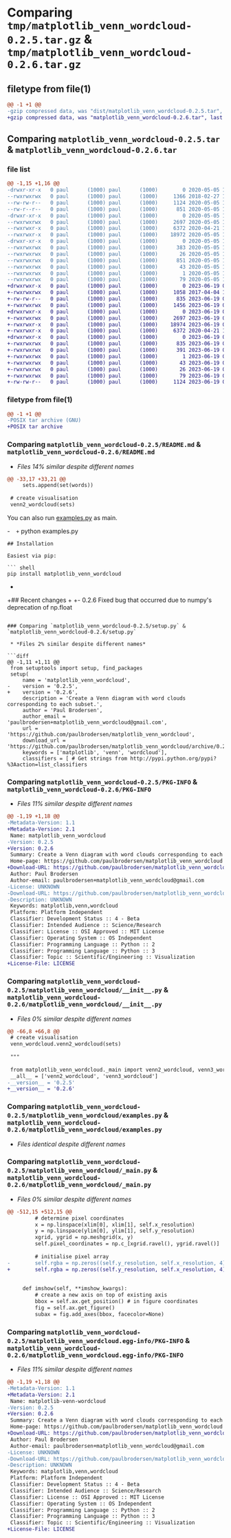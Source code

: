 # Comparing `tmp/matplotlib_venn_wordcloud-0.2.5.tar.gz` & `tmp/matplotlib_venn_wordcloud-0.2.6.tar.gz`

## filetype from file(1)

```diff
@@ -1 +1 @@
-gzip compressed data, was "dist/matplotlib_venn_wordcloud-0.2.5.tar", last modified: Tue May  5 12:18:25 2020, max compression
+gzip compressed data, was "matplotlib_venn_wordcloud-0.2.6.tar", last modified: Mon Jun 19 09:42:20 2023, max compression
```

## Comparing `matplotlib_venn_wordcloud-0.2.5.tar` & `matplotlib_venn_wordcloud-0.2.6.tar`

### file list

```diff
@@ -1,15 +1,16 @@
-drwxr-xr-x   0 paul      (1000) paul      (1000)        0 2020-05-05 12:18:25.000000 matplotlib_venn_wordcloud-0.2.5/
--rwxrwxrwx   0 paul      (1000) paul      (1000)     1366 2018-02-27 15:26:05.000000 matplotlib_venn_wordcloud-0.2.5/README.md
--rw-rw-r--   0 paul      (1000) paul      (1000)     1124 2020-05-05 11:52:09.000000 matplotlib_venn_wordcloud-0.2.5/setup.py
--rw-r--r--   0 paul      (1000) paul      (1000)      851 2020-05-05 12:18:25.000000 matplotlib_venn_wordcloud-0.2.5/PKG-INFO
-drwxr-xr-x   0 paul      (1000) paul      (1000)        0 2020-05-05 12:18:25.000000 matplotlib_venn_wordcloud-0.2.5/matplotlib_venn_wordcloud/
--rwxrwxrwx   0 paul      (1000) paul      (1000)     2697 2020-05-05 11:52:31.000000 matplotlib_venn_wordcloud-0.2.5/matplotlib_venn_wordcloud/__init__.py
--rwxrwxr-x   0 paul      (1000) paul      (1000)     6372 2020-04-21 13:09:10.000000 matplotlib_venn_wordcloud-0.2.5/matplotlib_venn_wordcloud/examples.py
--rwxrwxr-x   0 paul      (1000) paul      (1000)    18972 2020-05-05 11:43:52.000000 matplotlib_venn_wordcloud-0.2.5/matplotlib_venn_wordcloud/_main.py
-drwxr-xr-x   0 paul      (1000) paul      (1000)        0 2020-05-05 12:18:25.000000 matplotlib_venn_wordcloud-0.2.5/matplotlib_venn_wordcloud.egg-info/
--rwxrwxrwx   0 paul      (1000) paul      (1000)      383 2020-05-05 12:18:25.000000 matplotlib_venn_wordcloud-0.2.5/matplotlib_venn_wordcloud.egg-info/SOURCES.txt
--rwxrwxrwx   0 paul      (1000) paul      (1000)       26 2020-05-05 12:18:25.000000 matplotlib_venn_wordcloud-0.2.5/matplotlib_venn_wordcloud.egg-info/top_level.txt
--rwxrwxrwx   0 paul      (1000) paul      (1000)      851 2020-05-05 12:18:25.000000 matplotlib_venn_wordcloud-0.2.5/matplotlib_venn_wordcloud.egg-info/PKG-INFO
--rwxrwxrwx   0 paul      (1000) paul      (1000)       43 2020-05-05 12:18:25.000000 matplotlib_venn_wordcloud-0.2.5/matplotlib_venn_wordcloud.egg-info/requires.txt
--rwxrwxrwx   0 paul      (1000) paul      (1000)        1 2020-05-05 12:18:25.000000 matplotlib_venn_wordcloud-0.2.5/matplotlib_venn_wordcloud.egg-info/dependency_links.txt
--rwxrwxrwx   0 paul      (1000) paul      (1000)       79 2020-05-05 12:18:25.000000 matplotlib_venn_wordcloud-0.2.5/setup.cfg
+drwxrwxr-x   0 paul      (1000) paul      (1000)        0 2023-06-19 09:42:20.800259 matplotlib_venn_wordcloud-0.2.6/
+-rwxrwxrwx   0 paul      (1000) paul      (1000)     1058 2017-04-04 11:37:08.000000 matplotlib_venn_wordcloud-0.2.6/LICENSE
+-rw-rw-r--   0 paul      (1000) paul      (1000)      835 2023-06-19 09:42:20.800259 matplotlib_venn_wordcloud-0.2.6/PKG-INFO
+-rwxrwxrwx   0 paul      (1000) paul      (1000)     1456 2023-06-19 09:34:15.000000 matplotlib_venn_wordcloud-0.2.6/README.md
+drwxrwxr-x   0 paul      (1000) paul      (1000)        0 2023-06-19 09:42:20.796259 matplotlib_venn_wordcloud-0.2.6/matplotlib_venn_wordcloud/
+-rwxrwxrwx   0 paul      (1000) paul      (1000)     2697 2023-06-19 09:34:53.000000 matplotlib_venn_wordcloud-0.2.6/matplotlib_venn_wordcloud/__init__.py
+-rwxrwxr-x   0 paul      (1000) paul      (1000)    18974 2023-06-19 08:58:02.000000 matplotlib_venn_wordcloud-0.2.6/matplotlib_venn_wordcloud/_main.py
+-rwxrwxr-x   0 paul      (1000) paul      (1000)     6372 2020-04-21 13:09:10.000000 matplotlib_venn_wordcloud-0.2.6/matplotlib_venn_wordcloud/examples.py
+drwxrwxr-x   0 paul      (1000) paul      (1000)        0 2023-06-19 09:42:20.800259 matplotlib_venn_wordcloud-0.2.6/matplotlib_venn_wordcloud.egg-info/
+-rwxrwxrwx   0 paul      (1000) paul      (1000)      835 2023-06-19 09:42:20.000000 matplotlib_venn_wordcloud-0.2.6/matplotlib_venn_wordcloud.egg-info/PKG-INFO
+-rwxrwxrwx   0 paul      (1000) paul      (1000)      391 2023-06-19 09:42:20.000000 matplotlib_venn_wordcloud-0.2.6/matplotlib_venn_wordcloud.egg-info/SOURCES.txt
+-rwxrwxrwx   0 paul      (1000) paul      (1000)        1 2023-06-19 09:42:20.000000 matplotlib_venn_wordcloud-0.2.6/matplotlib_venn_wordcloud.egg-info/dependency_links.txt
+-rwxrwxrwx   0 paul      (1000) paul      (1000)       43 2023-06-19 09:42:20.000000 matplotlib_venn_wordcloud-0.2.6/matplotlib_venn_wordcloud.egg-info/requires.txt
+-rwxrwxrwx   0 paul      (1000) paul      (1000)       26 2023-06-19 09:42:20.000000 matplotlib_venn_wordcloud-0.2.6/matplotlib_venn_wordcloud.egg-info/top_level.txt
+-rwxrwxrwx   0 paul      (1000) paul      (1000)       79 2023-06-19 09:42:20.800259 matplotlib_venn_wordcloud-0.2.6/setup.cfg
+-rw-rw-r--   0 paul      (1000) paul      (1000)     1124 2023-06-19 09:34:28.000000 matplotlib_venn_wordcloud-0.2.6/setup.py
```

### filetype from file(1)

```diff
@@ -1 +1 @@
-POSIX tar archive (GNU)
+POSIX tar archive
```

### Comparing `matplotlib_venn_wordcloud-0.2.5/README.md` & `matplotlib_venn_wordcloud-0.2.6/README.md`

 * *Files 14% similar despite different names*

```diff
@@ -33,17 +33,21 @@
     sets.append(set(words))
 
 # create visualisation
 venn2_wordcloud(sets)
 ```
 You can also run [examples.py](./matplotlib_venn_wordcloud/examples.py) as main.
 
-``` 
+```
     python examples.py
 ```
 ## Installation
 
 Easiest via pip:
 
 ``` shell
 pip install matplotlib_venn_wordcloud
 ```
+
+## Recent changes
+
+- 0.2.6 Fixed bug that occurred due to numpy's deprecation of np.float
```

### Comparing `matplotlib_venn_wordcloud-0.2.5/setup.py` & `matplotlib_venn_wordcloud-0.2.6/setup.py`

 * *Files 2% similar despite different names*

```diff
@@ -1,11 +1,11 @@
 from setuptools import setup, find_packages
 setup(
     name = 'matplotlib_venn_wordcloud',
-    version = '0.2.5',
+    version = '0.2.6',
     description = 'Create a Venn diagram with word clouds corresponding to each subset.',
     author = 'Paul Brodersen',
     author_email = 'paulbrodersen+matplotlib_venn_wordcloud@gmail.com',
     url = 'https://github.com/paulbrodersen/matplotlib_venn_wordcloud',
     download_url = 'https://github.com/paulbrodersen/matplotlib_venn_wordcloud/archive/0.2.4.tar.gz',
     keywords = ['matplotlib', 'venn', 'wordcloud'],
     classifiers = [ # Get strings from http://pypi.python.org/pypi?%3Aaction=list_classifiers
```

### Comparing `matplotlib_venn_wordcloud-0.2.5/PKG-INFO` & `matplotlib_venn_wordcloud-0.2.6/PKG-INFO`

 * *Files 11% similar despite different names*

```diff
@@ -1,19 +1,18 @@
-Metadata-Version: 1.1
+Metadata-Version: 2.1
 Name: matplotlib_venn_wordcloud
-Version: 0.2.5
+Version: 0.2.6
 Summary: Create a Venn diagram with word clouds corresponding to each subset.
 Home-page: https://github.com/paulbrodersen/matplotlib_venn_wordcloud
+Download-URL: https://github.com/paulbrodersen/matplotlib_venn_wordcloud/archive/0.2.4.tar.gz
 Author: Paul Brodersen
 Author-email: paulbrodersen+matplotlib_venn_wordcloud@gmail.com
-License: UNKNOWN
-Download-URL: https://github.com/paulbrodersen/matplotlib_venn_wordcloud/archive/0.2.4.tar.gz
-Description: UNKNOWN
 Keywords: matplotlib,venn,wordcloud
 Platform: Platform Independent
 Classifier: Development Status :: 4 - Beta
 Classifier: Intended Audience :: Science/Research
 Classifier: License :: OSI Approved :: MIT License
 Classifier: Operating System :: OS Independent
 Classifier: Programming Language :: Python :: 2
 Classifier: Programming Language :: Python :: 3
 Classifier: Topic :: Scientific/Engineering :: Visualization
+License-File: LICENSE
```

### Comparing `matplotlib_venn_wordcloud-0.2.5/matplotlib_venn_wordcloud/__init__.py` & `matplotlib_venn_wordcloud-0.2.6/matplotlib_venn_wordcloud/__init__.py`

 * *Files 0% similar despite different names*

```diff
@@ -66,8 +66,8 @@
 # create visualisation
 venn_wordcloud.venn2_wordcloud(sets)
 
 """
 
 from matplotlib_venn_wordcloud._main import venn2_wordcloud, venn3_wordcloud
 __all__ = ['venn2_wordcloud', 'venn3_wordcloud']
-__version__ = '0.2.5'
+__version__ = '0.2.6'
```

### Comparing `matplotlib_venn_wordcloud-0.2.5/matplotlib_venn_wordcloud/examples.py` & `matplotlib_venn_wordcloud-0.2.6/matplotlib_venn_wordcloud/examples.py`

 * *Files identical despite different names*

### Comparing `matplotlib_venn_wordcloud-0.2.5/matplotlib_venn_wordcloud/_main.py` & `matplotlib_venn_wordcloud-0.2.6/matplotlib_venn_wordcloud/_main.py`

 * *Files 0% similar despite different names*

```diff
@@ -512,15 +512,15 @@
         # determine pixel coordinates
         x = np.linspace(xlim[0], xlim[1], self.x_resolution)
         y = np.linspace(ylim[0], ylim[1], self.y_resolution)
         xgrid, ygrid = np.meshgrid(x, y)
         self.pixel_coordinates = np.c_[xgrid.ravel(), ygrid.ravel()]
 
         # initialise pixel array
-        self.rgba = np.zeros((self.y_resolution, self.x_resolution, 4), dtype=np.float)
+        self.rgba = np.zeros((self.y_resolution, self.x_resolution, 4), dtype=np.float64)
 
 
     def imshow(self, **imshow_kwargs):
         # create a new axis on top of existing axis
         bbox = self.ax.get_position() # in figure coordinates
         fig = self.ax.get_figure()
         subax = fig.add_axes(bbox, facecolor=None)
```

### Comparing `matplotlib_venn_wordcloud-0.2.5/matplotlib_venn_wordcloud.egg-info/PKG-INFO` & `matplotlib_venn_wordcloud-0.2.6/matplotlib_venn_wordcloud.egg-info/PKG-INFO`

 * *Files 11% similar despite different names*

```diff
@@ -1,19 +1,18 @@
-Metadata-Version: 1.1
+Metadata-Version: 2.1
 Name: matplotlib-venn-wordcloud
-Version: 0.2.5
+Version: 0.2.6
 Summary: Create a Venn diagram with word clouds corresponding to each subset.
 Home-page: https://github.com/paulbrodersen/matplotlib_venn_wordcloud
+Download-URL: https://github.com/paulbrodersen/matplotlib_venn_wordcloud/archive/0.2.4.tar.gz
 Author: Paul Brodersen
 Author-email: paulbrodersen+matplotlib_venn_wordcloud@gmail.com
-License: UNKNOWN
-Download-URL: https://github.com/paulbrodersen/matplotlib_venn_wordcloud/archive/0.2.4.tar.gz
-Description: UNKNOWN
 Keywords: matplotlib,venn,wordcloud
 Platform: Platform Independent
 Classifier: Development Status :: 4 - Beta
 Classifier: Intended Audience :: Science/Research
 Classifier: License :: OSI Approved :: MIT License
 Classifier: Operating System :: OS Independent
 Classifier: Programming Language :: Python :: 2
 Classifier: Programming Language :: Python :: 3
 Classifier: Topic :: Scientific/Engineering :: Visualization
+License-File: LICENSE
```

